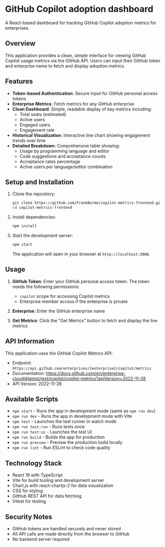 # GitHub Copilot adoption dashboard

A React-based dashboard for tracking GitHub Copilot adoption metrics for enterprises.

## Overview

This application provides a clean, simple interface for viewing GitHub Copilot usage metrics via the GitHub API. Users can input their GitHub token and enterprise name to fetch and display adoption metrics.

## Features

- **Token-based Authentication**: Secure input for GitHub personal access tokens
- **Enterprise Metrics**: Fetch metrics for any GitHub enterprise 
- **Clean Dashboard**: Simple, readable display of key metrics including:
  - Total seats (estimated)
  - Active users
  - Engaged users
  - Engagement rate
- **Historical Visualization**: Interactive line chart showing engagement trends over time
- **Detailed Breakdown**: Comprehensive table showing:
  - Usage by programming language and editor
  - Code suggestions and acceptance counts
  - Acceptance rates percentage
  - Active users per language/editor combination

## Setup and Installation

1. Clone the repository:
   ```bash
   git clone https://github.com/FrankBurmo/copilot-metrics-frontend.git
   cd copilot-metrics-frontend
   ```

2. Install dependencies:
   ```bash
   npm install
   ```

3. Start the development server:
   ```bash
   npm start
   ```

   The application will open in your browser at `http://localhost:3000`.

## Usage

1. **GitHub Token**: Enter your GitHub personal access token. The token needs the following permissions:
   - `copilot` scope for accessing Copilot metrics
   - Enterprise member access if the enterprise is private

2. **Enterprise**: Enter the GitHub enterprise name

3. **Get Metrics**: Click the "Get Metrics" button to fetch and display the live metrics

## API Information

This application uses the GitHub Copilot Metrics API:
- Endpoint: `https://api.github.com/enterprises/{enterprise}/copilot/metrics`
- Documentation: https://docs.github.com/en/enterprise-cloud@latest/rest/copilot/copilot-metrics?apiVersion=2022-11-28
- API Version: 2022-11-28

## Available Scripts

- `npm start` - Runs the app in development mode (same as `npm run dev`)
- `npm run dev` - Runs the app in development mode with Vite
- `npm test` - Launches the test runner in watch mode
- `npm run test:run` - Runs tests once
- `npm run test:ui` - Launches the test UI
- `npm run build` - Builds the app for production
- `npm run preview` - Preview the production build locally
- `npm run lint` - Run ESLint to check code quality

## Technology Stack

- React 19 with TypeScript
- Vite for build tooling and development server
- Chart.js with react-chartjs-2 for data visualization
- CSS for styling
- GitHub REST API for data fetching
- Vitest for testing

## Security Notes

- GitHub tokens are handled securely and never stored
- All API calls are made directly from the browser to GitHub
- No backend server required